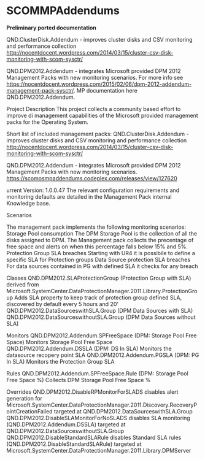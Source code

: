 # SCOMMPAddendums

**Preliminary ported documentation**

QND.ClusterDisk.Addendum - improves cluster disks and CSV monitoring and performance collection http://nocentdocent.wordpress.com/2014/03/15/cluster-csv-disk-monitoring-with-scom-sysctr/

QND.DPM2012.Addendum - integrates Microsoft provided DPM 2012 Management Packs with new monitoring scenarios. For more info see https://nocentdocent.wordpress.com/2015/02/06/dpm-2012-addendum-management-pack-sysctr/.
MP documentation here QND.DPM2012.Addendum.

Project Description
This project collects a community based effort to improve di management capabilities of the Microsoft provided management packs for the Operating System.


Short list of included management packs:
QND.ClusterDisk.Addendum - improves cluster disks and CSV monitoring and performance collection http://nocentdocent.wordpress.com/2014/03/15/cluster-csv-disk-monitoring-with-scom-sysctr/

QND.DPM2012.Addendum - integrates Microsoft provided DPM 2012 Management Packs with new monitoring scenarios.
https://scomosmpaddendums.codeplex.com/releases/view/127620

urrent Version: 1.0.0.47
The relevant configuration requirements and monitoring defaults are detailed in the Management Pack internal Knowledge base.

Scenarios

The management pack implements the following monitoring scenarios:
Storage Pool consumption
The DPM Storage Pool is the collection of all the disks assigned to DPM. The Management pack collects the precentage of free space and alerts on when this percentage falls below 15% and 5%.
Protection Group SLA breaches
Starting with UR4 it is possibile to define a specific SLA for Protection groups
Data Source protection SLA breaches
For data sources contained in PG with defined SLA it checks for any breach

Classes
QND.DPM2012.SLAProtectionGroup (Protection Group with SLA) derived from Microsoft.SystemCenter.DataProtectionManager.2011.Library.ProtectionGroup
Adds SLA property to keep track of protection group defined SLA, discovered by default every 5 hours and 20'
QND.DPM2012.DataSourceswithSLA.Group (DPM Data Sources with SLA)
QND.DPM2012.DataSourceswithoutSLA.Group (DPM Data Sources without SLA)

Monitors
QND.DPM2012.Addendum.SPFreeSpace (DPM: Storage Pool Free Space)
Monitors Storage Pool Free Space
QND.DPM2012.Addendum.DSSLA (DPM: DS In SLA)
Monitors the datasource recopery point SLA
QND.DPM2012.Addendum.PGSLA (DPM: PG In SLA)
Monitors the Protection Group SLA

Rules
QND.DPM2012.Addendum.SPFreeSpace.Rule (DPM: Storage Pool Free Space %)
Collects DPM Storage Pool Free Space %

Overrides
QND.DPM2012.DisableRPMonitorForSLADS
disables alert generation for Microsoft.SystemCenter.DataProtectionManager.2011.Discovery.RecoveryPointCreationFailed targeted at QND.DPM2012.DataSourceswithSLA.Group
QND.DPM2012.DisableSLAMonitorForNoSLADS
disables SLA monitoring (QND.DPM2012.Addendum.DSSLA) targeted at QND.DPM2012.DataSourceswithoutSLA.Group
QND.DPM2012.DisableStandardSLARule
disables Standard SLA rules (QND.DPM2012.DisableStandardSLARule) targeted at Microsoft.SystemCenter.DataProtectionManager.2011.Library.DPMServer
